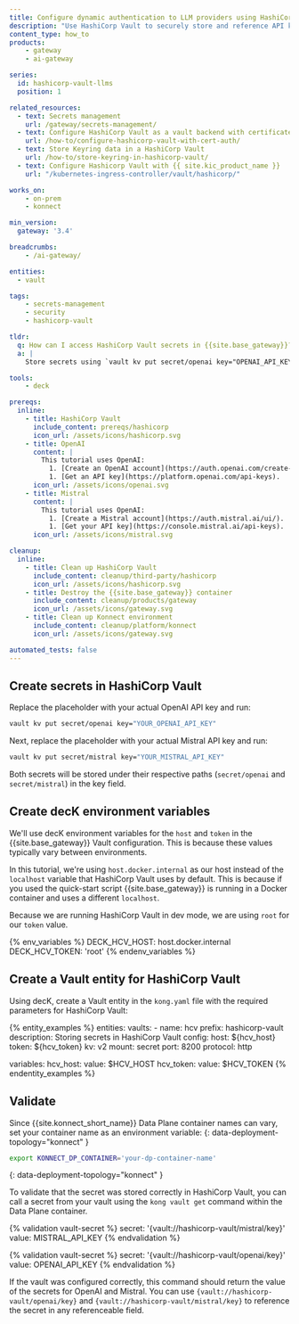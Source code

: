 ```yaml
---
title: Configure dynamic authentication to LLM providers using HashiCorp vault
description: "Use HashiCorp Vault to securely store and reference API keys for OpenAI, Mistral, and other LLM providers in Kong AI Gateway."
content_type: how_to
products:
    - gateway
    - ai-gateway

series:
  id: hashicorp-vault-llms
  position: 1

related_resources:
  - text: Secrets management
    url: /gateway/secrets-management/
  - text: Configure HashiCorp Vault as a vault backend with certificate authentication
    url: /how-to/configure-hashicorp-vault-with-cert-auth/
  - text: Store Keyring data in a HashiCorp Vault
    url: /how-to/store-keyring-in-hashicorp-vault/
  - text: Configure Hashicorp Vault with {{ site.kic_product_name }}
    url: "/kubernetes-ingress-controller/vault/hashicorp/"

works_on:
    - on-prem
    - konnect

min_version:
  gateway: '3.4'

breadcrumbs:
    - /ai-gateway/

entities:
  - vault

tags:
    - secrets-management
    - security
    - hashicorp-vault

tldr:
  q: How can I access HashiCorp Vault secrets in {{site.base_gateway}}?
  a: |
    Store secrets using `vault kv put secret/openai key="OPENAI_API_KEY"` to HashiCorp Vault. Then configure a Vault entity in {{site.base_gateway}} with the host, token, and mount path. Inside the Gateway container, run `kong vault get {vault://hashicorp-vault/openai/key}` to confirm access. Next Use the `{vault://...}` syntax in a plugin field to [dynamically authenticate to LLM providers](/how-to/use-semantic-load-balancing-with-dynamic-vault-authentication/) such as OpenAI and Mistral.

tools:
    - deck

prereqs:
  inline:
    - title: HashiCorp Vault
      include_content: prereqs/hashicorp
      icon_url: /assets/icons/hashicorp.svg
    - title: OpenAI
      content: |
        This tutorial uses OpenAI:
          1. [Create an OpenAI account](https://auth.openai.com/create-account).
          1. [Get an API key](https://platform.openai.com/api-keys).
      icon_url: /assets/icons/openai.svg
    - title: Mistral
      content: |
        This tutorial uses OpenAI:
          1. [Create a Mistral account](https://auth.mistral.ai/ui/).
          1. [Get your API key](https://console.mistral.ai/api-keys).
      icon_url: /assets/icons/mistral.svg

cleanup:
  inline:
    - title: Clean up HashiCorp Vault
      include_content: cleanup/third-party/hashicorp
      icon_url: /assets/icons/hashicorp.svg
    - title: Destroy the {{site.base_gateway}} container
      include_content: cleanup/products/gateway
      icon_url: /assets/icons/gateway.svg
    - title: Clean up Konnect environment
      include_content: cleanup/platform/konnect
      icon_url: /assets/icons/gateway.svg

automated_tests: false
---
```


## Create secrets in HashiCorp Vault

Replace the placeholder with your actual OpenAI API key and run:

```bash
vault kv put secret/openai key="YOUR_OPENAI_API_KEY"
```

Next, replace the placeholder with your actual Mistral API key and run:

```bash
vault kv put secret/mistral key="YOUR_MISTRAL_API_KEY"
```

Both secrets will be stored under their respective paths (`secret/openai` and `secret/mistral`) in the key field.

## Create decK environment variables

We'll use decK environment variables for the `host` and `token` in the {{site.base_gateway}} Vault configuration. This is because these values typically vary between environments.

In this tutorial, we're using `host.docker.internal` as our host instead of the `localhost` variable that HashiCorp Vault uses by default. This is because if you used the quick-start script {{site.base_gateway}} is running in a Docker container and uses a different `localhost`.

Because we are running HashiCorp Vault in dev mode, we are using `root` for our `token` value.

{% env_variables %}
DECK_HCV_HOST: host.docker.internal
DECK_HCV_TOKEN: 'root'
{% endenv_variables %}

## Create a Vault entity for HashiCorp Vault

Using decK, create a Vault entity in the `kong.yaml` file with the required parameters for HashiCorp Vault:

{% entity_examples %}
entities:
  vaults:
    - name: hcv
      prefix: hashicorp-vault
      description: Storing secrets in HashiCorp Vault
      config:
        host: ${hcv_host}
        token: ${hcv_token}
        kv: v2
        mount: secret
        port: 8200
        protocol: http

variables:
  hcv_host:
    value: $HCV_HOST
  hcv_token:
    value: $HCV_TOKEN
{% endentity_examples %}

## Validate

Since {{site.konnect_short_name}} Data Plane container names can vary, set your container name as an environment variable:
{: data-deployment-topology="konnect" }
```sh
export KONNECT_DP_CONTAINER='your-dp-container-name'
```
{: data-deployment-topology="konnect" }

To validate that the secret was stored correctly in HashiCorp Vault, you can call a secret from your vault using the `kong vault get` command within the Data Plane container.

{% validation vault-secret %}
secret: '{vault://hashicorp-vault/mistral/key}'
value: MISTRAL_API_KEY
{% endvalidation %}


{% validation vault-secret %}
secret: '{vault://hashicorp-vault/openai/key}'
value: OPENAI_API_KEY
{% endvalidation %}


If the vault was configured correctly, this command should return the value of the secrets for OpenAI and Mistral. You can use `{vault://hashicorp-vault/openai/key}` and `{vault://hashicorp-vault/mistral/key}` to reference the secret in any referenceable field.
